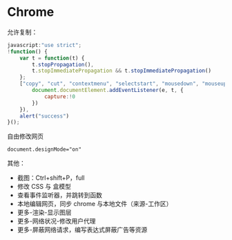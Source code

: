 # Chrome

允许复制：

```js
javascript:"use strict";
!function() {
    var t = function(t) {
        t.stopPropagation(),
        t.stopImmediatePropagation && t.stopImmediatePropagation()
    };
    ["copy", "cut", "contextmenu", "selectstart", "mousedown", "mouseup", "keydown", "keypress", "keyup"].forEach(function(e) {
        document.documentElement.addEventListener(e, t, {
            capture:!0
        })
    }),
    alert("success")
}();
```

自由修改网页

```
document.designMode="on"
```

其他：

- 截图：Ctrl+shift+P，full
- 修改 CSS 与 盒模型
- 查看事件监听器，并跳转到函数
- 本地编辑网页，同步 chrome 与本地文件（来源-工作区）
- 更多-渲染-显示图层
- 更多-网络状况-修改用户代理
- 更多-屏蔽网络请求，编写表达式屏蔽广告等资源
